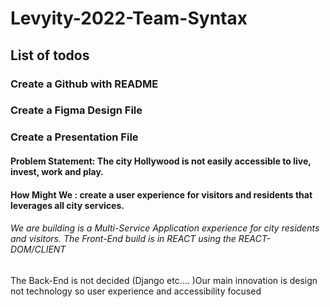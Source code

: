 # Levyity-2022-Team-Syntax

## List of todos
### Create a Github with README
### Create a Figma Design File
### Create a Presentation File

#### Problem Statement: The city Hollywood is not easily accessible to live, invest, work and play.

#### How Might We : create a user experience for visitors and residents that leverages all city services.


###### We are building is a Multi-Service Application experience for city residents and visitors. The Front-End build is in REACT using the REACT-DOM/CLIENT
The Back-End is not decided (Django etc.... )Our main innovation is design not technology so user experience and accessibility focused
